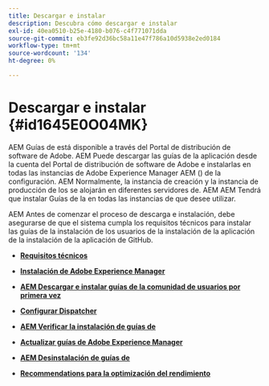 ```yaml
---
title: Descargar e instalar
description: Descubra cómo descargar e instalar
exl-id: 40ea0510-b25e-4180-b076-c4f771071dda
source-git-commit: eb3fe92d36bc58a11e47f786a10d5938e2ed0184
workflow-type: tm+mt
source-wordcount: '134'
ht-degree: 0%

---
```


# Descargar e instalar {#id1645E0O04MK}

AEM Guías de está disponible a través del Portal de distribución de software de Adobe. AEM Puede descargar las guías de la aplicación desde la cuenta del Portal de distribución de software de Adobe e instalarlas en todas las instancias de Adobe Experience Manager AEM \(\) de la configuración. AEM Normalmente, la instancia de creación y la instancia de producción de los se alojarán en diferentes servidores de. AEM AEM Tendrá que instalar Guías de la en todas las instancias de que desee utilizar.

AEM Antes de comenzar el proceso de descarga e instalación, debe asegurarse de que el sistema cumpla los requisitos técnicos para instalar las guías de la instalación de los usuarios de la instalación de la aplicación de la instalación de la aplicación de GitHub.

- **[Requisitos técnicos](download-install-technical-requirements.md)**

- **[Instalación de Adobe Experience Manager](download-install-aem.md)**

- **[AEM Descargar e instalar guías de la comunidad de usuarios por primera vez](download-install-aemg-first-time.md)**

- **[Configurar Dispatcher](download-install-configure-dispatcher.md)**

- **[AEM Verificar la instalación de guías de](download-install-verify-aemg-installation.md)**

- **[Actualizar guías de Adobe Experience Manager](upgrade-xml-documentation.md)**

- **[AEM Desinstalación de guías de](download-install-unistall-aemg.md)**

- **[Recommendations para la optimización del rendimiento](download-install-recommend-perf-optimiz.md)**
